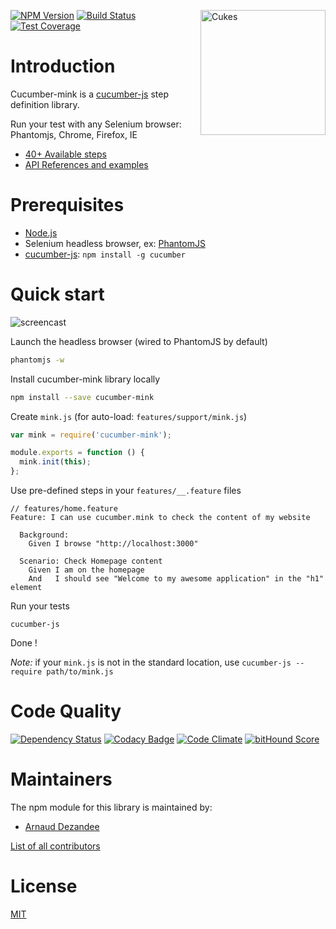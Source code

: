 <a href="http://cukes.info/"><img src="https://cukes.info/images/cucumber-logo.svg" width="200px" alt="Cukes" align="right" /></a>

[![NPM Version][npm-image]][npm-url]
[![Build Status][travis-image]][travis-url]
[![Test Coverage][coveralls-image]][coveralls-url]

# Introduction

Cucumber-mink is a [cucumber-js](https://github.com/cucumber/cucumber-js) step definition library.

Run your test with any Selenium browser: Phantomjs, Chrome, Firefox, IE

 - [40+ Available steps](STEPS.md)
 - [API References and examples](API.md)

# Prerequisites

* [Node.js](http://nodejs.org)
* Selenium headless browser, ex: [PhantomJS](http://phantomjs.org/download.html)
* [cucumber-js](https://github.com/cucumber/cucumber-js): `npm install -g cucumber`

# Quick start

![screencast](https://cloud.githubusercontent.com/assets/4415204/7702988/7df2a2b0-fe34-11e4-83f3-4d7e7a6bb86b.gif)

Launch the headless browser (wired to PhantomJS by default)

``` bash
phantomjs -w
```

Install cucumber-mink library locally

``` bash
npm install --save cucumber-mink
```

Create `mink.js` (for auto-load: `features/support/mink.js`)

``` javascript
var mink = require('cucumber-mink');

module.exports = function () {
  mink.init(this);
};
```

Use pre-defined steps in your `features/__.feature` files

``` gherkin
// features/home.feature
Feature: I can use cucumber.mink to check the content of my website

  Background:
    Given I browse "http://localhost:3000"

  Scenario: Check Homepage content
    Given I am on the homepage
    And   I should see "Welcome to my awesome application" in the "h1" element
```

Run your tests

    cucumber-js
    
Done !

*Note:* if your `mink.js` is not in the standard location, use `cucumber-js --require path/to/mink.js`

# Code Quality

[![Dependency Status][david-image]][david-url]
[![Codacy Badge][codacy-image]][codacy-url]
[![Code Climate][code-climate-image]][code-climate-url]
[![bitHound Score][bithound-image]][bithound-url]

# Maintainers

The npm module for this library is maintained by:

* [Arnaud Dezandee](http://github.com/Adezandee)

[List of all contributors](https://github.com/Adezandee/cucumber-mink/graphs/contributors)

# License

[MIT](LICENSE)

[npm-image]: https://img.shields.io/npm/v/cucumber-mink.svg?style=flat
[npm-url]: https://www.npmjs.com/package/cucumber-mink
[travis-image]: https://img.shields.io/travis/Adezandee/cucumber-mink.svg?style=flat
[travis-url]: https://travis-ci.org/Adezandee/cucumber-mink
[coveralls-image]: https://img.shields.io/coveralls/Adezandee/cucumber-mink.svg?style=flat
[coveralls-url]: https://coveralls.io/r/Adezandee/cucumber-mink?branch=master
[david-image]: https://img.shields.io/david/Adezandee/cucumber-mink.svg
[david-url]: https://david-dm.org/Adezandee/cucumber-mink
[code-climate-image]: https://img.shields.io/codeclimate/github/Adezandee/cucumber-mink.svg
[code-climate-url]: https://codeclimate.com/github/Adezandee/cucumber-mink
[codacy-image]: https://img.shields.io/codacy/144466c7cc514f7686ef2120d41982b8.svg
[codacy-url]: https://www.codacy.com/public/adezandee/cucumber-mink
[bithound-image]: https://www.bithound.io/github/Adezandee/cucumber-mink/badges/score.svg?
[bithound-url]: https://www.bithound.io/github/Adezandee/cucumber-mink
